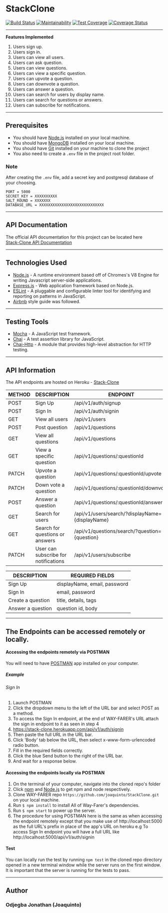 # StackClone
[![Build Status](https://travis-ci.org/joaquinto/StackClone.svg?branch=develop)](https://travis-ci.org/joaquinto/StackClone)  [![Maintainability](https://api.codeclimate.com/v1/badges/5ac621725750ea8b9f24/maintainability)](https://codeclimate.com/github/joaquinto/StackClone/maintainability)  [![Test Coverage](https://api.codeclimate.com/v1/badges/5ac621725750ea8b9f24/test_coverage)](https://codeclimate.com/github/joaquinto/StackClone/test_coverage) [![Coverage Status](https://coveralls.io/repos/github/joaquinto/StackClone/badge.svg?branch=develop)](https://coveralls.io/github/joaquinto/StackClone?branch=develop)


___

**Features Implemented**
1. Users sign up.
2. Users sign in.
3. Users can view all users.
4. Users can ask question.
5. Users can view questions.
6. Users can view a specific question.
7. Users can upvote a question.
8. Users can downvote a question.
9. Users can answer a question.
10. Users can search for users by display name.
11. Users can search for questions or answers.
12. Users can subscribe for notifications.

___

## Prerequisites

* You should have [Node.js](https://nodejs.org/en/) installed on your local machine.
* You should have [MongoDB](https://www.mongodb.com/download-center/enterprise) installed on your local machine.
* You should have [Git](https://git-scm.com/downloads) installed on your machine to clone the project
* You also need to create a `.env` file in the project root folder.

### Note
After creating the `.env` file, add a secret key and postgresql database of your choosing.

```
PORT = 5000
SECRET_KEY = XXXXXXXXXX
SALT_ROUND = XXXXXXX
DATABASE_URL = XXXXXXXXXXXXXXXXXXXXXXXXXXXXX
```
___

## API Documentation

The official API documentation for this project can be located here  
[Stack-Clone API Documentation](https://stack-clone.herokuapp.com/api-docs)
___


## Technologies Used
* [Node.js](https://nodejs.org/en/) - A runtime environment based off of Chromes's V8 Engine for writing Javascript server-side applications.
* [Express.js](https://expressjs.com/) - Web application framework based on Node.js.
* [ESLint](https://eslint.org/) - A pluggable and configurable linter tool for identifying and reporting on patterns in JavaScript.
* [Airbnb](https://www.npmjs.com/package/eslint-config-airbnb) style guide was followed.

___


## Testing Tools
* [Mocha](https://mochajs.org/) - A JavaScript test framework.
* [Chai](https://www.chaijs.com/) - A test assertion library for JavaScript.
* [Chai-Http](https://www.npmjs.com/package/chai-http) - A module that provides high-level abstraction for HTTP testing.

___


## API Information
The API endpoints are hosted on Heroku - [Stack-Clone](https://stack-clone.herokuapp.com/)

|METHOD  |DESCRIPTION                        |ENDPOINT                                  |
|------- |-----------------------------------|------------------------------------------|
|POST    |Sign Up                            |/api/v1/auth/signup                        |
|POST    |Sign In                            |/api/v1/auth/signin                        |
|GET    |View all users          |/api/v1/users                         |
|POST   | Post question           | /api/v1/questions  |
|GET   | View all questions           | /api/v1/questions  |
|GET   | View a specific question           | /api/v1/questions/:questionId  |
|PATCH    | Upvote a question        | /api/v1/questions/:questionId/upvote  |
|PATCH    | Down vote a question               | /api/v1/questions/:questionId/downvote   |
|POST   | Answer a question                    | /api/v1/questions/:questionId/answers   |
|GET    | Search for users        | /api/v1/users/search/?displayName={displayName}      |
|GET    | Search for questions or answers   | /api/v1/questions/search/?question={question}  |
|PATCH  | User can subscribe for notifications  | /api/v1/users/subscribe   |

|DESCRIPTION         |REQUIRED FIELDS                                                    |                 
|--------------------|-------------------------------------------------------------------|
|Sign Up             |displayName, email, password                              |
|Sign In             |email, password                                                    |
|Create a question| title, details, tags   |
|Answer a question | question id, body   |

___
## The Endpoints can be accessed remotely or locally.

#### Accessing the endpoints remotely via POSTMAN
You will need to have [POSTMAN](https://www.getpostman.com/downloads/) app installed on your computer.

##### Example
###### Sign In
1. Launch POSTMAN
2. Click the dropdown menu to the left of the URL bar and select POST as a method.
3. To access the Sign In endpoint, at the end of WAY-FARER's URL attach the sign in endpoint to it as seen in step 4
4. https://stack-clone.herokuapp.com/api/v1/auth/signin
5. Then paste the full URL in the URL bar.
6. Click 'Body' tab below the URL, then select x-www-form-urlencoded radio button.
7. Fill in the required fields correctly.
8. Click the blue Send button to the right of the URL bar.
9. And wait for a response below.


#### Accessing the endpoints locally via POSTMAN

1. On the terminal of your computer, navigate into the cloned repo's folder
2. Click [npm](https://www.npmjs.com/get-npm) and [Node.js](https://nodejs.org/en/) to get npm and node respectively.
3. Clone WAY-FARER repo `https://github.com/joaquinto/StackClone.git` on your local machine.
4. Run `$ npm install` to install All of Way-Farer's dependencies.
5. Run `$ npm start` to power up the server.
6. The procedure for using POSTMAN here is the same as when accessing the endpoint remotely except that you make use of http://localhost:5000 as the full URL's prefix in place of the app's URL on heroku
e.g To access Sign In endpoint you will have a full URL like http://localhost:5000/api/v1/auth/signin

#### Test
You can locally run the test by running `npm test` in the cloned repo directory opened in a new terminal window while the server runs on the first window. It is important that the server is running for the tests to pass.

___

## Author
### Odjegba Jonathan (Joaquinto)
